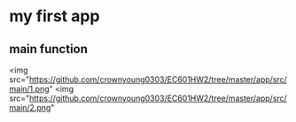 # my first app
## main function

<img src="https://github.com/crownyoung0303/EC601HW2/tree/master/app/src/main/1.png"
<img src="https://github.com/crownyoung0303/EC601HW2/tree/master/app/src/main/2.png"


